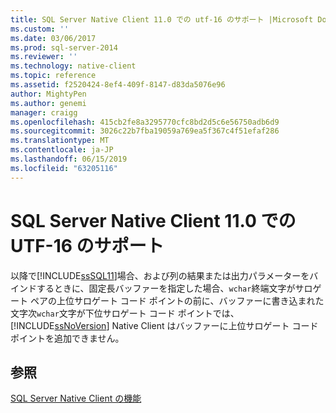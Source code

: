 ```yaml
---
title: SQL Server Native Client 11.0 での utf-16 のサポート |Microsoft Docs
ms.custom: ''
ms.date: 03/06/2017
ms.prod: sql-server-2014
ms.reviewer: ''
ms.technology: native-client
ms.topic: reference
ms.assetid: f2520424-8ef4-409f-8147-d83da5076e96
author: MightyPen
ms.author: genemi
manager: craigg
ms.openlocfilehash: 415cb2fe8a3295770cfc8bd2d5c6e56750adb6d9
ms.sourcegitcommit: 3026c22b7fba19059a769ea5f367c4f51efaf286
ms.translationtype: MT
ms.contentlocale: ja-JP
ms.lasthandoff: 06/15/2019
ms.locfileid: "63205116"
---
```

# <a name="utf-16-support-in-sql-server-native-client-110"></a>SQL Server Native Client 11.0 での UTF-16 のサポート
  以降で[!INCLUDE[ssSQL11](../../../includes/sssql11-md.md)]場合、および列の結果または出力パラメーターをバインドするときに、固定長バッファーを指定した場合、`wchar`終端文字がサロゲート ペアの上位サロゲート コード ポイントの前に、バッファーに書き込まれた文字次`wchar`文字が下位サロゲート コード ポイントでは、 [!INCLUDE[ssNoVersion](../../../includes/ssnoversion-md.md)] Native Client はバッファーに上位サロゲート コード ポイントを追加できません。  
  
## <a name="see-also"></a>参照  
 [SQL Server Native Client の機能](sql-server-native-client-features.md)  
  
  
